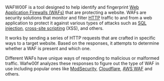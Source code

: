 WAFW00F is a tool designed to help identify and fingerprint [Web Application Firewalls (WAFs)]() that are protecting a website. WAFs are security solutions that monitor and filter [HTTP]() traffic to and from a web application to protect it against various types of attacks such as [SQL injection](), [cross-site scripting]() (XSS), and others.

It works by sending a series of HTTP requests that are crafted in specific ways to a target website. Based on the responses, it attempts to determine whether a WAF is present and which one.

Different WAFs have unique ways of responding to malicious or malformed traffic. Wafw00f analyzes these responses to figure out the type of WAF in use including popular ones like [ModSecurity](), [Cloudflare](), [AWS WAF]() and others.
